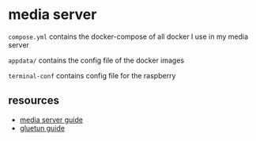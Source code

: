 # media server

`compose.yml` contains the docker-compose of all docker I use in my media server

`appdata/` contains the config file of the docker images

`terminal-conf` contains config file for the raspberry

## resources

- [media server guide](https://www.smarthomebeginner.com/docker-media-server-2022/)
- [gluetun guide](https://www.smarthomebeginner.com/gluetun-docker-guide/)
